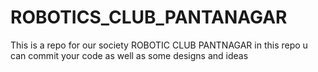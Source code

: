 # ROBOTICS_CLUB_PANTANAGAR
This is a repo for our society ROBOTIC CLUB PANTNAGAR  in this repo u can commit your code as well as some designs and ideas
